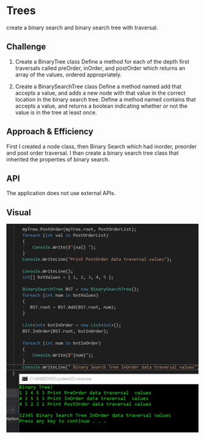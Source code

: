 # Trees
create a binary search and binary search tree with traversal. 

## Challenge

1. Create a BinaryTree class
Define a method for each of the depth first traversals called preOrder, inOrder, and postOrder which returns an array of the values, ordered appropriately.

2. Create a BinarySearchTree class
Define a method named add that accepts a value, and adds a new node with that value in the correct location in the binary search tree.
Define a method named contains that accepts a value, and returns a boolean indicating whether or not the value is in the tree at least once.



## Approach & Efficiency
First I created a node class, then Binary Search which had inorder, preorder and post order traversal. 
I than create a binary search tree class that inherited the properties of binary search. 

## API
The application does not use external APIs.

## Visual

![Program test](/Assets/tree.jpg)
